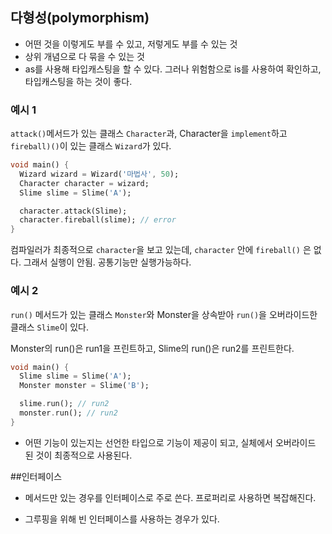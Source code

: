 ## 다형성(polymorphism)

* 어떤 것을 이렇게도 부를 수 있고, 저렇게도 부를 수 있는 것
* 상위 개념으로 다 묶을 수 있는 것
* as를 사용해 타입캐스팅을 할 수 있다. 그러나 위험함으로 is를 사용하여 확인하고, 타입캐스팅을 하는 것이 좋다.

### 예시 1

`attack()`메서드가 있는 클래스 `Character`과, Character을 `implement`하고 `fireball)()`이 있는 클래스 `Wizard`가 있다.

```dart
void main() {
  Wizard wizard = Wizard('마법사', 50);
  Character character = wizard;
  Slime slime = Slime('A');

  character.attack(Slime);
  character.fireball(slime); // error
}
```

컴파일러가 최종적으로 `character`을 보고 있는데, `character` 안에 `fireball()` 은 없다. 그래서 실행이 안됨. 공통기능만 실행가능하다.

### 예시 2

`run()` 메서드가 있는 클래스 `Monster`와 Monster을 상속받아 `run()`을 오버라이드한 클래스 `Slime`이 있다.

Monster의 run()은 run1을 프린트하고, Slime의 run()은 run2를 프린트한다.

```dart
void main() {
  Slime slime = Slime('A');
  Monster monster = Slime('B');

  slime.run(); // run2
  monster.run(); // run2
}
```

* 어떤 기능이 있는지는 선언한 타입으로 기능이 제공이 되고, 실체에서 오버라이드 된 것이 최종적으로 사용된다.

##인터페이스

* 메서드만 있는 경우를 인터페이스로 주로 쓴다. 프로퍼리로 사용하면 복잡해진다.

* 그루핑을 위해 빈 인터페이스를 사용하는 경우가 있다.


